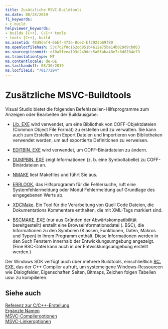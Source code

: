 ```yaml
---
title: Zusätzliche MSVC-Buildtools
ms.date: 08/28/2019
f1_keywords:
- c.build
helpviewer_keywords:
- builds [C++], C/C++ tools
- tools [C++], build
ms.assetid: 48d9daf4-6bbf-473a-8ce2-bf2923b69f80
ms.openlocfilehash: 53c7c2f8c162cd851b4612e75ba14b019d9cbd63
ms.sourcegitcommit: e10a5feea193c249ddc5a6faba48e7c6d8784e73
ms.translationtype: MT
ms.contentlocale: de-DE
ms.lasthandoff: 08/30/2019
ms.locfileid: "70177294"
---
```

# <a name="additional-msvc-build-tools"></a>Zusätzliche MSVC-Buildtools

Visual Studio bietet die folgenden Befehlszeilen-Hilfsprogramme zum Anzeigen oder Bearbeiten der Buildausgabe:

- [Lib. EXE](lib-reference.md) wird verwendet, um eine Bibliothek von COFF-Objektdateien (Common Object File Format) zu erstellen und zu verwalten. Sie kann auch zum Erstellen von Export Dateien und Importieren von Bibliotheken verwendet werden, um auf exportierte Definitionen zu verweisen.

- [EDITBIN. EXE](editbin-reference.md) wird verwendet, um COFF-Binärdateien zu ändern.

- [DUMPBIN. EXE](dumpbin-reference.md) zeigt Informationen (z. b. eine Symboltabelle) zu COFF-Binärdateien an.

- [NMAKE](nmake-reference.md) liest Makefiles und führt Sie aus.

- [ERRLOOK](value-edit-control.md), das Hilfsprogramm für die Fehlersuche, ruft eine Systemfehlermeldung oder Modul Fehlermeldung auf Grundlage des eingegebenen Werts ab.

- [XDCMake](xdcmake-reference.md). Ein Tool für die Verarbeitung von Quell Code Dateien, die Dokumentations Kommentare enthalten, die mit XML-Tags markiert sind.

- [BSCMAKE. EXE](bscmake-reference.md) (nur aus Gründen der Abwärtskompatibilität bereitgestellt) erstellt eine Browseinformationsdatei (. BSC), die Informationen zu den Symbolen (Klassen, Funktionen, Daten, Makros und Typen) in Ihrem Programm enthält. Diese Informationen werden in den Such Fenstern innerhalb der Entwicklungsumgebung angezeigt. (Eine BSC-Datei kann auch in der Entwicklungsumgebung erstellt werden.)

Der Windows SDK verfügt auch über mehrere Buildtools, einschließlich [RC. EXE](/windows/win32/menurc/resource-compiler), das der C++ Compiler aufruft, um systemeigene Windows-Ressourcen wie Dialogfelder, Eigenschaften Seiten, Bitmaps, Zeichen folgen Tabellen usw. zu kompilieren.

## <a name="see-also"></a>Siehe auch

[Referenz zur C/C++-Erstellung](c-cpp-building-reference.md)<br/>
[Ergänzte Namen](decorated-names.md)<br/>
[MSVC-Compileroptionen](compiler-options.md)<br/>
[MSVC-Linkeroptionen](linker-options.md)
